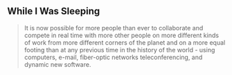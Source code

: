 <!--
author: zhuoliang
head: http://pingodata.qiniudn.com/jockchou-avatar.jpg
date: 2016-07-30
title: The World Is Flat
tags: Reading, English
category: Reading
status: publish
-->

## While I Was Sleeping ##

> It is now possible for more people than ever to collaborate and compete in real time with more other people on more different kinds of work from more different corners of the planet and on a more equal footing than at any previous time in the history of the world - using computers, e-mail, fiber-optic networks teleconferencing, and dynamic new software. 
